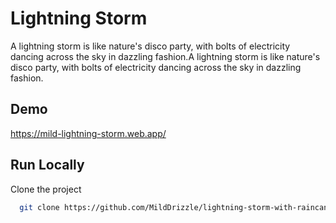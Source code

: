 # Lightning Storm

A lightning storm is like nature's disco party, with bolts of electricity dancing across the sky in dazzling fashion.A lightning storm is like nature's disco party, with bolts of electricity dancing across the sky in dazzling fashion.


## Demo

https://mild-lightning-storm.web.app/

## Run Locally

Clone the project

```bash
  git clone https://github.com/MildDrizzle/lightning-storm-with-raincanvas
```
